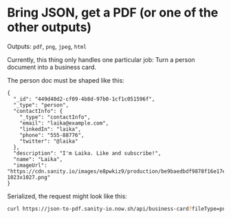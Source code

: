 # Bring JSON, get a PDF (or one of the other outputs)

Outputs: `pdf`, `png`, `jpeg`, `html`

Currently, this thing only handles one particular job: Turn a person document into a business card.

The person doc must be shaped like this:

```
{
  "_id": "449d40d2-cf09-4b8d-97b0-1cf1c051596f",
  "_type": "person",
  "contactInfo": {
    "_type": "contactInfo",
    "email": "laika@example.com",
    "linkedIn": "laika",
    "phone": "555-88776",
    "twitter": "@laika"
  },
  "description": "I'm Laika. Like and subscribe!",
  "name": "Laika",
  "imageUrl": "https://cdn.sanity.io/images/e8pwkiz9/production/be9baedbdf9878f16e17e8408735dadf1f60d283-1023x1027.png"
}
```

Serialized, the request might look like this:
```bash
curl https://json-to-pdf.sanity-io.now.sh/api/business-card?fileType=png&document={%22_createdAt%22%3A%222019-11-08T09%3A01%3A19Z%22%2C%22_id%22%3A%22649d43d2-cf09-4b8d-97b0-1cf1c0516efc%22%2C%22_rev%22%3A%22WMYoh99nZcxo0kcwEnFAi0%22%2C%22_type%22%3A%22person%22%2C%22_updatedAt%22%3A%222019-11-08T09%3A01%3A27Z%22%2C%22contactInfo%22%3A{%22_type%22%3A%22contactInfo%22%2C%22email%22%3A%22rosie%40example.com%22%2C%22linkedIn%22%3A%22rosie-the-riveter%22%2C%22phone%22%3A%22555-12345%22%2C%22twitter%22%3A%22%40rosietheriveter%22}%2C%22description%22%3A%22We%20can%20do%20it!%22%2C%22name%22%3A%22Rosie%20The%20Riveter%22%2C%22photo%22%3A{%22_type%22%3A%22figure%22%2C%22asset%22%3A{%22_ref%22%3A%22image-2a551a5dcfe76c91a392fb0405e129bbb7eddead-901x901-png%22%2C%22_type%22%3A%22reference%22}}%2C%22imageUrl%22%3A%22https%3A%2F%2Fcdn.sanity.io%2Fimages%2Fe8pwkiz9%2Fproduction%2F19091fab26e0b891e261ea6e1f6f446c35106dd4-214x54.svg%3Fw%3D500%22}&imageUrl=https%3A%2F%2Fcdn.sanity.io%2Fimages%2Fe8pwkiz9%2Fproduction%2F19091fab26e0b891e261ea6e1f6f446c35106dd4-214x54.svg%3Fw%3D500
```
